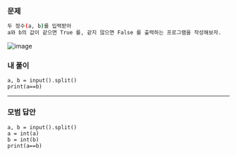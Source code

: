 ### 문제 
```sh
두 정수(a, b)를 입력받아
a와 b의 값이 같으면 True 를, 같지 않으면 False 를 출력하는 프로그램을 작성해보자.
```

![image](https://user-images.githubusercontent.com/58898466/148886161-39686099-33f2-41c6-ab24-0e12802971e9.png)


### 내 풀이
~~~
a, b = input().split()
print(a==b)
~~~

***
### 모범 답안
~~~
a, b = input().split()
a = int(a)
b = int(b)
print(a==b)
~~~ 
